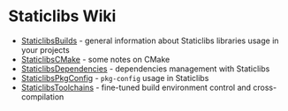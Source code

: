 Staticlibs Wiki
===============

 - [StaticlibsBuilds](https://github.com/staticlibs/wiki/wiki/StaticlibsBuilds) - general information about Staticlibs libraries usage in your projects
 - [StaticlibsCMake](https://github.com/staticlibs/wiki/wiki/StaticlibsCMake) - some notes on CMake
 - [StaticlibsDependencies](https://github.com/staticlibs/wiki/wiki/StaticlibsDependencies) - dependencies management with Staticlibs
 - [StaticlibsPkgConfig](https://github.com/staticlibs/wiki/wiki/StaticlibsPkgConfig) - `pkg-config` usage in Staticlibs
 - [StaticlibsToolchains](https://github.com/staticlibs/wiki/wiki/StaticlibsToolchains) - fine-tuned build environment control and cross-compilation
